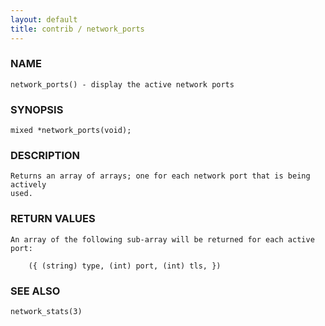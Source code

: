 ```yaml
---
layout: default
title: contrib / network_ports
---
```


### NAME

    network_ports() - display the active network ports

### SYNOPSIS

    mixed *network_ports(void);

### DESCRIPTION

    Returns an array of arrays; one for each network port that is being actively
    used.

### RETURN VALUES

    An array of the following sub-array will be returned for each active port:

        ({ (string) type, (int) port, (int) tls, })

### SEE ALSO

    network_stats(3)
